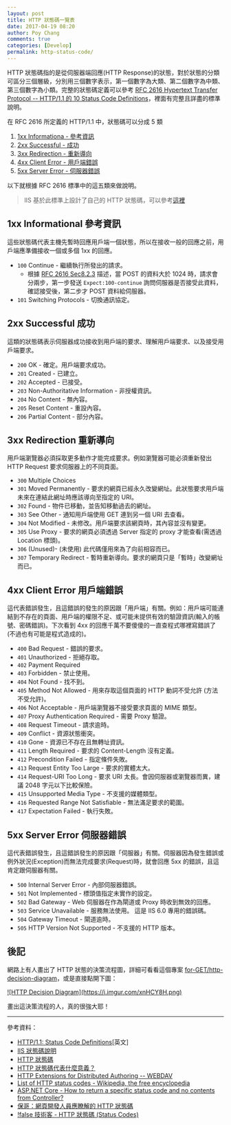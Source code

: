```yaml
---
layout: post
title: HTTP 狀態碼一覽表
date: 2017-04-19 08:20
author: Poy Chang
comments: true
categories: [Develop]
permalink: http-status-code/
---
```


HTTP 狀態碼指的是從伺服器端回應(HTTP Response)的狀態，對於狀態的分類可區分三個層級，分別用三個數字表示，第一個數字為大類、第二個數字為中類、第三個數字為小類。完整的狀態碼定義可以參考 [RFC 2616 Hypertext Transfer Protocol -- HTTP/1.1 的 10 Status Code Definitions](https://tools.ietf.org/html/rfc2616#section-10)，裡面有完整且詳盡的標準說明。

在 RFC 2616 所定義的 HTTP/1.1 中，狀態碼可以分成 5 類

1. [1xx Informationa - 參考資訊](#1xx-informational-參考資訊)
2. [2xx Successful - 成功](#2xx-successful-成功)
3. [3xx Redirection - 重新導向](#3xx-redirection-重新導向)
4. [4xx Client Error - 用戶端錯誤](#4xx-client-error-用戶端錯誤)
5. [5xx Server Error - 伺服器錯誤](#5xx-server-error-伺服器錯誤)

以下就根據 RFC 2616 標準中的這五類來做說明。

> IIS 基於此標準上設計了自己的 HTTP 狀態碼，可以參考[這裡](https://support.microsoft.com/zh-tw/help/943891/the-http-status-code-in-iis-7-0--iis-7-5--and-iis-8-0)

## 1xx Informational 參考資訊

這些狀態碼代表主機先暫時回應用戶端一個狀態，所以在接收一般的回應之前，用戶端應準備接收一個或多個 1xx 的回應。

- `100` Continue - 繼續執行所發出的請求。
  - 根據 [RFC 2616 Sec8.2.3](http://www.w3.org/Protocols/rfc2616/rfc2616-sec8.html#sec8.2.3) 描述，當 POST 的資料大於 1024 時，請求會分兩步，第一步發送 `Expect:100-continue` 詢問伺服器是否接受此資料，確認接受後，第二步才 POST 資料給伺服器。
- `101` Switching Protocols - 切換通訊協定。

## 2xx Successful 成功

這類的狀態碼表示伺服器成功接收到用戶端的要求、理解用戶端要求、以及接受用戶端要求。

- `200` OK - 確定。用戶端要求成功。
- `201` Created - 已建立。
- `202` Accepted - 已接受。
- `203` Non-Authoritative Information - 非授權資訊。
- `204` No Content - 無內容。
- `205` Reset Content - 重設內容。
- `206` Partial Content - 部分內容。

## 3xx Redirection 重新導向

用戶端瀏覽器必須採取更多動作才能完成要求。例如瀏覽器可能必須重新發出 HTTP Request 要求伺服器上的不同頁面。

- `300` Multiple Choices
- `301` Moved Permanently - 要求的網頁已經永久改變網址。此狀態要求用戶端未來在連結此網址時應該導向至指定的 URI。
- `302` Found - 物件已移動，並告知移動過去的網址。
- `303` See Other - 通知用戶端使用 GET 連到另一個 URI 去查看。
- `304` Not Modified - 未修改。用戶端要求該網頁時，其內容並沒有變更。
- `305` Use Proxy - 要求的網頁必須透過 Server 指定的 proxy 才能查看(需透過 Location 標頭)。
- `306` (Unused)- (未使用) 此代碼僅用來為了向前相容而已。
- `307` Temporary Redirect - 暫時重新導向。要求的網頁只是「暫時」改變網址而已。

## 4xx Client Error 用戶端錯誤

這代表錯誤發生，且這錯誤的發生的原因跟「用戶端」有關。例如：用戶端可能連結到不存在的頁面、用戶端的權限不足、或可能未提供有效的驗證資訊(輸入的帳號、密碼錯誤)。下次看到 4xx 的回應千萬不要傻傻的一直查程式哪裡寫錯誤了(不過也有可能是程式造成的)。

- `400` Bad Request - 錯誤的要求。
- `401` Unauthorized - 拒絕存取。
- `402` Payment Required
- `403` Forbidden - 禁止使用。
- `404` Not Found - 找不到。
- `405` Method Not Allowed - 用來存取這個頁面的 HTTP 動詞不受允許 (方法不受允許)。
- `406` Not Acceptable - 用戶端瀏覽器不接受要求頁面的 MIME 類型。
- `407` Proxy Authentication Required - 需要 Proxy 驗證。
- `408` Request Timeout - 請求逾時。
- `409` Conflict - 資源狀態衝突。
- `410` Gone - 資源已不存在且無轉址資訊。
- `411` Length Required - 要求的 Content-Length 沒有定義。
- `412` Precondition Failed - 指定條件失敗。
- `413` Request Entity Too Large - 要求的實體太大。
- `414` Request-URI Too Long - 要求 URI 太長。會因伺服器或瀏覽器而異，建議 2048 字元以下比較保險。
- `415` Unsupported Media Type - 不支援的媒體類型。
- `416` Requested Range Not Satisfiable - 無法滿足要求的範圍。
- `417` Expectation Failed - 執行失敗。

## 5xx Server Error 伺服器錯誤

這代表錯誤發生，且這錯誤發生的原因跟「伺服器」有關。伺服器因為發生錯誤或例外狀況(Exception)而無法完成要求(Request)時，就會回應 5xx 的錯誤，且這肯定跟伺服器有關。

- `500` Internal Server Error - 內部伺服器錯誤。
- `501` Not Implemented - 標頭值指定未實作的設定。
- `502` Bad Gateway - Web 伺服器在作為閘道或 Proxy 時收到無效的回應。
- `503` Service Unavailable - 服務無法使用。 這是 IIS 6.0 專用的錯誤碼。
- `504` Gateway Timeout - 閘道逾時。
- `505` HTTP Version Not Supported - 不支援的 HTTP 版本。

## 後記

網路上有人畫出了 HTTP 狀態的決策流程圖，詳細可看看這個專案 [for-GET/http-decision-diagram](https://github.com/for-GET/http-decision-diagram)，或是直接點開下圖：

<a href="https://i.imgur.com/xnHCY8H.png" target="_blank">
  ![HTTP Decision Diagram](https://i.imgur.com/xnHCY8H.png)
</a>

畫出這決策流程的人，真的很強大耶！

---

參考資料：

- [HTTP/1.1: Status Code Definitions](http://www.w3.org/Protocols/rfc2616/rfc2616-sec10.html)[英文]
- [IIS 狀態碼說明](http://support.microsoft.com/kb/318380/zh-tw)
- [HTTP 狀態碼](http://vincent119.blogspot.com/2008/06/100-continue-client-client-client.html)
- [HTTP 狀態碼代表什麼意義？](http://www.dmedia.centerbbs.com/blog/index.php?load=read&id=246)
- [HTTP Extensions for Distributed Authoring -- WEBDAV](http://www.webdav.org/specs/rfc2518.html)
- [List of HTTP status codes - Wikipedia, the free encyclopedia](http://en.wikipedia.org/wiki/List_of_HTTP_status_codes)
- [ASP.NET Core - How to return a specific status code and no contents from Controller?](http://stackoverflow.com/questions/37690114/asp-net-core-how-to-return-a-specific-status-code-and-no-contents-from-control)
- [保哥：網頁開發人員應瞭解的 HTTP 狀態碼](http://blog.miniasp.com/post/2009/01/16/Web-developer-should-know-about-HTTP-Status-Code.aspx)
- [!false 技術客 - HTTP 狀態碼 (Status Codes)](https://notfalse.net/48/http-status-codes)
